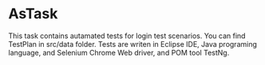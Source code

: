 # AsTask
This task contains autamated tests for login test scenarios. You can find TestPlan in src/data folder.
Tests are writen in Eclipse IDE, Java programing language, and Selenium Chrome Web driver, and POM tool TestNg.